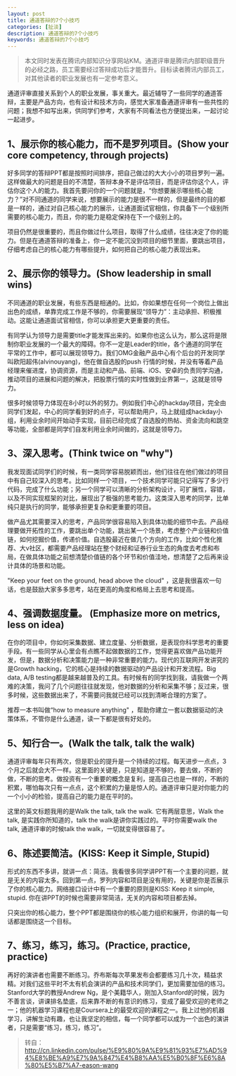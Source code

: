 ```yaml
---
layout: post
title: 通道答辩的7个小技巧
categories: [扯淡]
description: 通道答辩的7个小技巧
keywords: 通道答辩的7个小技巧
---
```


> 本文同时发表在腾讯内部知识分享网站KM。通道评审是腾讯内部职级晋升的必经之路，员工需要经过答辩成功后才能晋升。目标读者腾讯内部员工，对其他读者的职业发展也有一定参考意义。

通道评审直接关系到个人的职业发展，事关重大。最近辅导了一些同学的通道答辩，主要是产品方向，也有设计和技术方向，感觉大家准备通道评审有一些共性的问题；我想不如写出来，供同学们参考，大家有不同看法也方便提出来，一起讨论一起进步。 

## 1、展示你的核心能力，而不是罗列项目。(Show your core competency, through projects)

好多同学的答辩PPT都是按照时间排序，把自己做过的大大小小的项目罗列一遍。这样做最大的问题是目的不清楚，答辩本身不是评估项目，而是评估你这个人，评估你这个人的能力。我首先要问你的一个问题就是，“你想要展示哪些核心能力？”对不同通道的同学来说，想要展示的能力是很不一样的，但是最终的目的都是一样的，通过对自己核心能力的展示，让通道面试官相信，你具备下一个级别所需要的核心能力，而且，你的能力是稳定保持在下一个级别上的。 

项目仍然是很重要的，而且你做过什么项目，取得了什么成绩，往往决定了你的能力。但是在通道答辩的准备上，你一定不能沉没到项目的细节里面，要跳出项目，仔细考虑自己的核心能力有哪些提升，如何把自己的核心能力表现出来。 

## 2、展示你的领导力。(Show leadership in small wins)

不同通道的职业发展，有些东西是相通的。比如，你如果想在任何一个岗位上做出出色的成绩，单靠完成工作是不够的，你需要展现“领导力”：主动承担、积极推动。这能让通道面试官相信，你可以承担更大更重要的责任。 

有同学认为领导力是需要title才能发挥出来的。如果你也这么认为，那么这将是限制你职业发展的一个最大的障碍。你不一定是Leader的title，各个通道的同学在平常的工作中，都可以展现领导力。我们OMG金融产品中心有个后台的开发同学叫欧阳超伟(alvinouyang)，他在做自选股的push 行情的时候，并没有等着产品经理来催进度，协调资源，而是主动和产品、前端、iOS、安卓的负责同学沟通，推动项目的进展和问题的解决，把股票行情的实时性做到业界第一，这就是领导力。 

很多时候领导力体现在8小时以外的努力。例如我们中心的hackday项目，完全由同学们发起，中心的同学看到好的点子，可以帮助用户，马上就组成hackday小组，利用业余时间开始动手实现，目前已经完成了自选股的热帖、资金流向和跳空等功能，全部都是同学们自发利用业余时间做的，这就是领导力。 

## 3、深入思考。(Think twice on "why")

我发现面试同学们的时候，有一类同学容易脱颖而出，他们往往在他们做过的项目中有自己较深入的思考。比如同样一个项目，一个技术同学可能只记得写了多少行代码，完成了什么功能；另一个同学可以清晰的分析架构设计，可扩展性，容错，以及不同实现框架的对比，展现出了极强的思考能力。这类深入思考的同学，比单纯只是执行的同学，能够承担更复杂和更重要的项目。 

做产品尤其需要深入的思考，产品同学很容易陷入到具体功能的细节中去。产品经理要做开拓性的工作，要跳出单个功能，跳出某一个场景，考虑整个产业链和价值链，如何挖掘价值，传递价值。自选股最近在做几个方向的工作，比如个性化推荐、大v社区，都需要产品经理站在整个财经和证券行业生态的角度去考虑和布局，在做具体功能之前想清楚价值链的各个环节和价值洼地，想清楚了之后再来设计具体的场景和功能。 

"Keep your feet on the ground, head above the cloud" ，这是我很喜欢一句话，也是鼓励大家多多思考，站在更高的角度和格局上去思考和提高。 

## 4、强调数据度量。 (Emphasize more on metrics, less on idea)

在你的项目中，你如何采集数据、建立度量、分析数据，是表现你科学思考的重要手段。有一些同学从心里会有点瞧不起做数据的工作，觉得更喜欢做产品功能开发，但是，数据分析和决策能力是一种非常重要的能力。现代的互联网开发讲究的是Growth hacking，它的核心是持续的数据驱动的产品设计和开发流程。Big data, A/B testing都是越来越普及的工具。有时候有的同学找到我，请我做一个两难的决策，我问了几个问题往往就发现，他对数据的分析和采集不够；反过来，很多时候，这些数据出来了，不需要问我就已经可以找到清晰合理的方案了。 

推荐一本书叫做“how to measure anything" ，帮助你建立一套以数据驱动的决策体系，不管你是什么通道，读一下都是很有好处的。 

## 5、知行合一。(Walk the talk, talk the walk)

通道评审每年只有两次，但是职业的提升是一个持续的过程。每天进步一点点，3个月之后就会大不一样。这里面的关键是，只是知道是不够的，要去做，不断的做，不断的思考。做投资有一个重要的概念是复利，提高自己也是一样的，不断的积累，哪怕每次只有一点点，这个积累的力量是惊人的。通道评审只是对你能力的一个小小的检验，提高自己的能力是在平时的。 

这里的英文标题我用的是Walk the talk, talk the walk. 它有两层意思，Walk the talk, 是实践你所知道的，talk the walk是讲你实践过的。平时你需要walk the talk, 通道评审的时候talk the walk，一切就变得很容易了。 

## 6、陈述要简洁。(KISS: Keep it Simple, Stupid)

形式的东西不多讲，就讲一点：简洁。我看很多同学讲PPT有一个主要的问题，就是无关的内容太多。回到第一点，罗列内容和项目是没有用的，关键是你是否展示了你的核心能力。网络接口设计中有一个重要的原则是KISS: Keep it simple, stupid. 你在讲PPT的时候也需要非常简洁，无关的内容和项目都去掉。 

只突出你的核心能力，整个PPT都是围绕你的核心能力组织和展开，你讲的每一句话都是围绕这一个目标。 

## 7、练习，练习，练习。(Practice, practice, practice)

再好的演讲者也需要不断练习。乔布斯每次苹果发布会都要练习几十次，精益求精。对我们这些平时不太有机会演讲的产品和技术同学们，更加需要加倍的练习。Stanford大学的教授Andrew Ng，是个美籍华人，刚加入Stanford的时候，因为不善言谈，讲课排名垫底，后来靠不断的有意识的练习，变成了最受欢迎的老师之一；他的机器学习课程也是Coursera上的最受欢迎的课程之一。我上过他的机器学习，讲解生动有趣，也让我坚定的相信，每一个同学都可以成为一个出色的演讲者，只是需要“练习，练习，练习”。 


  
> 转自：
> http://cn.linkedin.com/pulse/%E9%80%9A%E9%81%93%E7%AD%94%E8%BE%A9%E7%9A%847%E4%B8%AA%E5%B0%8F%E6%8A%80%E5%B7%A7-eason-wang 





